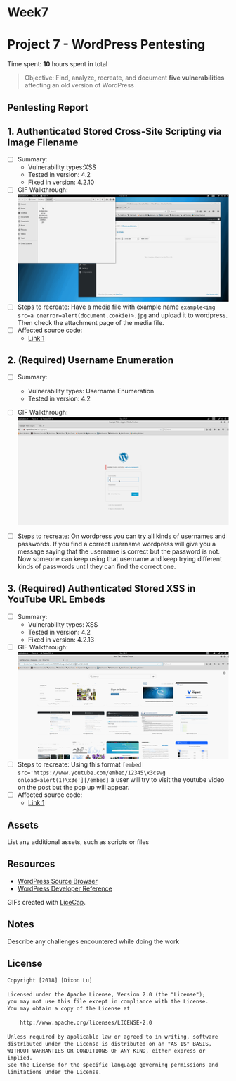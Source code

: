 # Week7
# Project 7 - WordPress Pentesting

Time spent: **10** hours spent in total

> Objective: Find, analyze, recreate, and document **five vulnerabilities** affecting an old version of WordPress

## Pentesting Report

## 1. Authenticated Stored Cross-Site Scripting via Image Filename
  - [ ] Summary: 
    - Vulnerability types:XSS
    - Tested in version: 4.2
    - Fixed in version: 4.2.10
  - [ ] GIF Walkthrough: ![](https://github.com/dixon31896/assignments/blob/master/XSS1.gif)
  - [ ] Steps to recreate: Have a media file with example name ```example<img src=a onerror=alert(document.cookie)>.jpg``` and upload it to wordpress. 
                            Then check the attachment page of the media file. 
  - [ ] Affected source code:
    - [Link 1](https://github.com/WordPress/WordPress/commit/c9e60dab176635d4bfaaf431c0ea891e4726d6e0)
## 2. (Required) Username Enumeration
  - [ ] Summary: 
    - Vulnerability types: Username Enumeration
    - Tested in version: 4.2 
    
  - [ ] GIF Walkthrough: ![](https://github.com/dixon31896/assignments/blob/master/UserEnum.gif)
  - [ ] Steps to recreate: On wordpress you can try all kinds of usernames and passwords. If you find a correct username wordpress will give you a message saying that the username is correct but the password is not. Now someone can keep using that username and keep trying different kinds of passwords until they can find the correct one.
  
## 3. (Required) Authenticated Stored XSS in YouTube URL Embeds
  - [ ] Summary: 
    - Vulnerability types: XSS
    - Tested in version: 4.2
    - Fixed in version: 4.2.13
  - [ ] GIF Walkthrough: ![](https://github.com/dixon31896/assignments/blob/master/XSSutube.gif)
  - [ ] Steps to recreate: Using this format ```[embed src='https://www.youtube.com/embed/12345\x3csvg onload=alert(1)\x3e'][/embed]``` a user will try to visit the youtube video on the post but the pop up will appear.
  - [ ] Affected source code:
    - [Link 1](https://github.com/WordPress/WordPress/commit/419c8d97ce8df7d5004ee0b566bc5e095f0a6ca8)


## Assets

List any additional assets, such as scripts or files

## Resources

- [WordPress Source Browser](https://core.trac.wordpress.org/browser/)
- [WordPress Developer Reference](https://developer.wordpress.org/reference/)

GIFs created with [LiceCap](http://www.cockos.com/licecap/).

## Notes

Describe any challenges encountered while doing the work

## License

    Copyright [2018] [Dixon Lu]

    Licensed under the Apache License, Version 2.0 (the "License");
    you may not use this file except in compliance with the License.
    You may obtain a copy of the License at

        http://www.apache.org/licenses/LICENSE-2.0

    Unless required by applicable law or agreed to in writing, software
    distributed under the License is distributed on an "AS IS" BASIS,
    WITHOUT WARRANTIES OR CONDITIONS OF ANY KIND, either express or implied.
    See the License for the specific language governing permissions and
    limitations under the License.
